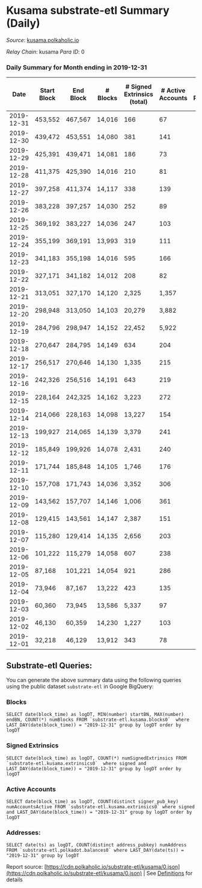 # Kusama substrate-etl Summary (Daily)

_Source_: [kusama.polkaholic.io](https://kusama.polkaholic.io)

*Relay Chain*: kusama
*Para ID*: 0



### Daily Summary for Month ending in 2019-12-31


| Date | Start Block | End Block | # Blocks | # Signed Extrinsics (total) | # Active Accounts | # Passive | # New | # Addresses with Balances | # Events | # Transfers | # XCM Transfers In | # XCM Transfers Out |
| ---- | ----------- | --------- | -------- | --------------------------- | ----------------- | --------- | ----- | ------------------------- | -------- | ----------- | ------------------ | ------------------- |
| 2019-12-31 | 453,552 | 467,567 | 14,016  | 166 | 67 |  |  |  | 42,325 | 66 ($1,701,115.78) |   |   |
| 2019-12-30 | 439,472 | 453,551 | 14,080  | 381 | 141 |  |  |  | 42,871 | 148 ($36,999,188.24) |   |   |
| 2019-12-29 | 425,391 | 439,471 | 14,081  | 186 | 73 |  |  |  | 42,624 | 86 ($3,979,484.54) |   |   |
| 2019-12-28 | 411,375 | 425,390 | 14,016  | 210 | 81 |  |  |  | 42,400 | 78 ($14,307,177.24) |   |   |
| 2019-12-27 | 397,258 | 411,374 | 14,117  | 338 | 139 |  |  |  | 42,958 | 143 ($10,487,127.63) |   |   |
| 2019-12-26 | 383,228 | 397,257 | 14,030  | 252 | 89 |  |  |  | 42,476 | 132 ($7,294,356.60) |   |   |
| 2019-12-25 | 369,192 | 383,227 | 14,036  | 247 | 103 |  |  |  | 42,582 | 115 ($6,102,331.66) |   |   |
| 2019-12-24 | 355,199 | 369,191 | 13,993  | 319 | 111 |  |  |  | 42,603 | 153 ($15,858,579.54) |   |   |
| 2019-12-23 | 341,183 | 355,198 | 14,016  | 595 | 166 |  |  |  | 43,236 | 257 ($13,664,336.41) |   |   |
| 2019-12-22 | 327,171 | 341,182 | 14,012  | 208 | 82 |  |  |  | 42,489 | 87 ($15,548,264.14) |   |   |
| 2019-12-21 | 313,051 | 327,170 | 14,120  | 2,325 | 1,357 |  |  |  | 46,970 | 110 ($2,213,015.74) |   |   |
| 2019-12-20 | 298,948 | 313,050 | 14,103  | 20,279 | 3,882 |  |  |  | 82,743 | 205 ($16,077,455.54) |   |   |
| 2019-12-19 | 284,796 | 298,947 | 14,152  | 22,452 | 5,922 |  |  |  | 87,371 | 323 ($323,752,463.08) |   |   |
| 2019-12-18 | 270,647 | 284,795 | 14,149  | 634 | 204 |  |  |  | 43,727 | 203 ($41,091,666.82) |   |   |
| 2019-12-17 | 256,517 | 270,646 | 14,130  | 1,335 | 215 |  |  |  | 44,584 | 197 ($7,704,304.51) |   |   |
| 2019-12-16 | 242,326 | 256,516 | 14,191  | 643 | 219 |  |  |  | 44,082 | 302 ($12,380,826.80) |   |   |
| 2019-12-15 | 228,164 | 242,325 | 14,162  | 3,223 | 272 |  |  |  | 46,659 | 354 ($22,150,828.30) |   |   |
| 2019-12-14 | 214,066 | 228,163 | 14,098  | 13,227 | 154 |  |  |  | 56,201 | 367 ($11,381,570.48) |   |   |
| 2019-12-13 | 199,927 | 214,065 | 14,139  | 3,379 | 241 |  |  |  | 47,724 | 637 ($6,875,512.54) |   |   |
| 2019-12-12 | 185,849 | 199,926 | 14,078  | 2,431 | 240 |  |  |  | 47,381 | 498 ($30,327,504.92) |   |   |
| 2019-12-11 | 171,744 | 185,848 | 14,105  | 1,746 | 176 |  |  |  | 46,008 | 306 ($11,328,467.94) |   |   |
| 2019-12-10 | 157,708 | 171,743 | 14,036  | 3,352 | 306 |  |  |  | 47,548 | 740 ($59,093,400.95) |   |   |
| 2019-12-09 | 143,562 | 157,707 | 14,146  | 1,006 | 361 |  |  |  | 44,702 | 507 ($68,674,907.20) |   |   |
| 2019-12-08 | 129,415 | 143,561 | 14,147  | 2,387 | 151 |  |  |  | 45,571 | 303 ($2,881,473.52) |   |   |
| 2019-12-07 | 115,280 | 129,414 | 14,135  | 2,656 | 203 |  |  |  | 46,262 | 500 ($20,855,577.14) |   |   |
| 2019-12-06 | 101,222 | 115,279 | 14,058  | 607 | 238 |  |  |  | 43,607 | 290 ($13,331,434.17) |   |   |
| 2019-12-05 | 87,168 | 101,221 | 14,054  | 921 | 286 |  |  |  | 45,165 | 416 ($10,244,922.19) |   |   |
| 2019-12-04 | 73,946 | 87,167 | 13,222  | 423 | 135 |  |  |  | 41,244 | 83 ($47,264,516.22) |   |   |
| 2019-12-03 | 60,360 | 73,945 | 13,586  | 5,337 | 97 |  |  |  | 51,724 |   |   |   |
| 2019-12-02 | 46,130 | 60,359 | 14,230  | 1,227 | 103 |  |  |  | 45,257 | 2 ($664.58) |   |   |
| 2019-12-01 | 32,218 | 46,129 | 13,912  | 343 | 78 |  |  |  | 42,626 | 91 ($4,228,229.90) |   |   |

## Substrate-etl Queries:
You can generate the above summary data using the following queries using the public dataset `substrate-etl` in Google BigQuery:


### Blocks
```
SELECT date(block_time) as logDT, MIN(number) startBN, MAX(number) endBN, COUNT(*) numBlocks FROM `substrate-etl.kusama.blocks0`  where LAST_DAY(date(block_time)) = "2019-12-31" group by logDT order by logDT
```


### Signed Extrinsics
```
SELECT date(block_time) as logDT, COUNT(*) numSignedExtrinsics FROM `substrate-etl.kusama.extrinsics0`  where signed and LAST_DAY(date(block_time)) = "2019-12-31" group by logDT order by logDT
```


### Active Accounts
```
SELECT date(block_time) as logDT, COUNT(distinct signer_pub_key) numAccountsActive FROM `substrate-etl.kusama.extrinsics0` where signed and LAST_DAY(date(block_time)) = "2019-12-31" group by logDT order by logDT
```


### Addresses:
```
SELECT date(ts) as logDT, COUNT(distinct address_pubkey) numAddress FROM `substrate-etl.polkadot.balances0` where LAST_DAY(date(ts)) = "2019-12-31" group by logDT
```



Report source: [https://cdn.polkaholic.io/substrate-etl/kusama/0.json](https://cdn.polkaholic.io/substrate-etl/kusama/0.json) | See [Definitions](/DEFINITIONS.md) for details

